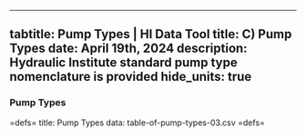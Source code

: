 -----
tabtitle: Pump Types | HI Data Tool 
title: C) Pump Types
date: April 19th, 2024
description: Hydraulic Institute standard pump type nomenclature is provided 
hide_units: true
-----

### Pump Types

=defs=
title: Pump Types
data: table-of-pump-types-03.csv
=defs=

